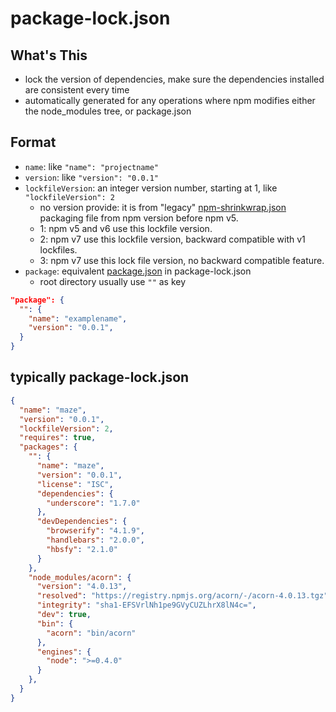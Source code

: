 #  package-lock.json

## What's This

- lock the version of dependencies, make sure the dependencies installed are consistent every time
- automatically generated for any operations where npm modifies either the node_modules tree, or package.json

## Format

- `name`: like `"name": "projectname" `
- `version`: like `"version": "0.0.1"`
- `lockfileVersion`: an integer version number, starting at 1, like `"lockfileVersion": 2`
  - no version provide: it is from "legacy" [npm-shrinkwrap.json]() packaging file from npm version before npm v5.
  - 1: npm v5 and v6 use this lockfile version.
  - 2: npm v7 use this lockfile version, backward compatible with v1 lockfiles.
  - 3: npm v7 use this lock file version, no backward compatible feature. 
- `package`: equivalent [package.json](nodejs-package-json.md) in package-lock.json
  - root directory usually use `""` as key

```json
"package": {
  "": {
    "name": "examplename",
    "version": "0.0.1",
  }
}
```

## typically package-lock.json

```json
{
  "name": "maze",
  "version": "0.0.1",
  "lockfileVersion": 2,
  "requires": true,
  "packages": {
    "": {
      "name": "maze",
      "version": "0.0.1",
      "license": "ISC",
      "dependencies": {
        "underscore": "1.7.0"
      },
      "devDependencies": {
        "browserify": "4.1.9",
        "handlebars": "2.0.0",
        "hbsfy": "2.1.0"
      }
    },
    "node_modules/acorn": {
      "version": "4.0.13",
      "resolved": "https://registry.npmjs.org/acorn/-/acorn-4.0.13.tgz",
      "integrity": "sha1-EFSVrlNh1pe9GVyCUZLhrX8lN4c=",
      "dev": true,
      "bin": {
        "acorn": "bin/acorn"
      },
      "engines": {
        "node": ">=0.4.0"
      }
    },
  }
}

```
